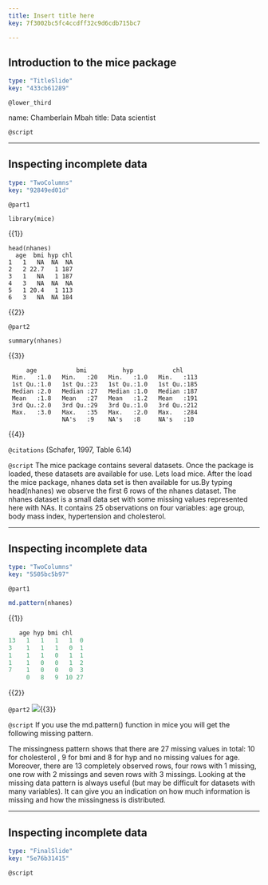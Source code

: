 ```yaml
---
title: Insert title here
key: 7f3002bc5fc4ccdff32c9d6cdb715bc7

---
```

## Introduction to the mice package

```yaml
type: "TitleSlide"
key: "433cb61289"
```

`@lower_third`

name: Chamberlain Mbah
title: Data scientist


`@script`



---
## Inspecting incomplete data

```yaml
type: "TwoColumns"
key: "92849ed01d"
```

`@part1`
```{r}
library(mice)
```
{{1}}
```{r}
head(nhanes)
  age  bmi hyp chl
1   1   NA  NA  NA
2   2 22.7   1 187
3   1   NA   1 187
4   3   NA  NA  NA
5   1 20.4   1 113
6   3   NA  NA 184

```
{{2}}


`@part2`
```{r}
summary(nhanes)
```
{{3}}
```{r}
     age           bmi          hyp           chl     
 Min.   :1.0   Min.   :20   Min.   :1.0   Min.   :113  
 1st Qu.:1.0   1st Qu.:23   1st Qu.:1.0   1st Qu.:185  
 Median :2.0   Median :27   Median :1.0   Median :187  
 Mean   :1.8   Mean   :27   Mean   :1.2   Mean   :191  
 3rd Qu.:2.0   3rd Qu.:29   3rd Qu.:1.0   3rd Qu.:212  
 Max.   :3.0   Max.   :35   Max.   :2.0   Max.   :284  
               NA's   :9    NA's   :8     NA's   :10   

```

{{4}}


`@citations`
(Schafer, 1997, Table 6.14)


`@script`
The mice package contains several datasets. Once the package is loaded, these datasets are available for use. Lets load mice. After the load the mice package, nhanes data set is then available for us.By typing head(nhanes) we observe the first 6 rows of the nhanes dataset. The nhanes dataset is a small data set with some missing values represented here with NAs. It contains 25 observations on four variables: age group, body mass index, hypertension and cholesterol.


---
## Inspecting incomplete data

```yaml
type: "TwoColumns"
key: "5505bc5b97"
```

`@part1`
```r
md.pattern(nhanes)
```
{{1}}

```r
   age hyp bmi chl   
13   1   1   1   1  0
3    1   1   1   0  1
1    1   1   0   1  1
1    1   0   0   1  2
7    1   0   0   0  3
     0   8   9  10 27
```
{{2}}


`@part2`
![](https://assets.datacamp.com/production/repositories/4854/datasets/fccfb203083f12074da477d71340db7f7046c4ff/missingPatternVis.png){{3}}


`@script`
If you use the md.pattern() function in mice you will get the following missing pattern. 

The missingness pattern shows that there are 27 missing values in total: 10 for cholesterol , 9 for bmi and 8 for hyp and no missing values for age. Moreover, there are 13 completely observed rows, four rows with 1 missing, one row with 2 missings and seven rows with 3 missings. Looking at the missing data pattern is always useful (but may be difficult for datasets with many variables). It can give you an indication on how much information is missing and how the missingness is distributed.


---
## Inspecting incomplete data

```yaml
type: "FinalSlide"
key: "5e76b31415"
```

`@script`


